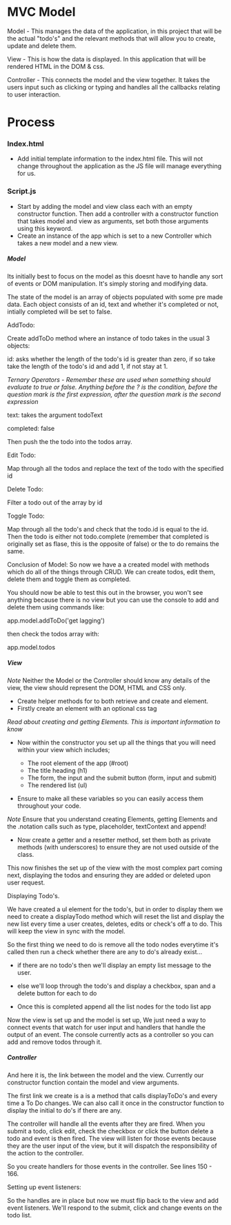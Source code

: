 <h1 align="centre">MVC Model</h1>

Model - This manages the data of the application, in this project that will be the actual "todo's" and the relevant methods that will allow you to create, update and delete them.

View - This is how the data is displayed. In this application that will be rendered HTML in the DOM & css.

Controller - This connects the model and the view together. It takes the users input such as clicking or typing and handles all the callbacks relating to user interaction.

<h1 align="centre">Process</h1>

<h3 align="centre">Index.html</h3>

- Add initial template information to the index.html file. This will not change throughout the application as the JS file will manage everything for us.

<h3 align="centre">Script.js</h3>

- Start by adding the model and view class each with an empty constructor function. Then add a controller with a constructor function that takes model and view as arguments, set both those arguments using this keyword.
- Create an instance of the app which is set to a new Controller which takes a new model and a new view.

<h5 align="centre">Model</h5>

Its initially best to focus on the model as this doesnt have to handle any sort of events or DOM manipulation. It's simply storing and modifying data.

The state of the model is an array of objects populated with some pre made data. Each object consists of an id, text and whether it's completed or not, intially completed will be set to false.

AddTodo:

Create addToDo method where an instance of todo takes in the usual 3 objects:

id: asks whether the length of the todo's id is greater than zero, if so take take the length of the todo's id and add 1, if not stay at 1.

_Ternary Operators - Remember these are used when something should evaluate to true or false. Anything before the ? is the condition, before the question mark is the first expression, after the question mark is the second expression_

text: takes the argument todoText

completed: false

Then push the the todo into the todos array.

Edit Todo:

Map through all the todos and replace the text of the todo with the specified id

Delete Todo:

Filter a todo out of the array by id

Toggle Todo:

Map through all the todo's and check that the todo.id is equal to the id. Then the todo is either not todo.complete (remember that completed is originally set as flase, this is the opposite of false) or the to do remains the same.

Conclusion of Model: So now we have a a created model with methods which do all of the things through CRUD. We can create todos, edit them, delete them and toggle them as completed.

You should now be able to test this out in the browser, you won't see anything because there is no view but you can use the console to add and delete them using commands like:

app.model.addToDo('get lagging')

then check the todos array with:

app.model.todos

<h5 align="centre">View</h5>

_Note_ Neither the Model or the Controller should know any details of the view, the view should represent the DOM, HTML and CSS only.

- Create helper methods for to both retrieve and create and element.
- Firstly create an element with an optional css tag

_Read about creating and getting Elements. This is important information to know_

- Now within the constructor you set up all the things that you will need within your view which includes;

  - The root element of the app (#root)
  - The title heading (h1)
  - The form, the input and the submit button (form, input and submit)
  - The rendered list (ul)

- Ensure to make all these variables so you can easily access them throughout your code.

_Note_ Ensure that you understand creating Elements, getting Elements and the .notation calls such as type, placeholder, textContext and append!

- Now create a getter and a resetter method, set them both as private methods (with underscores) to ensure they are not used outside of the class.

This now finishes the set up of the view with the most complex part coming next, displaying the todos and ensuring they are added or deleted upon user request.

Displaying Todo's.

We have created a ul element for the todo's, but in order to display them we need to create a displayTodo method which will reset the list and display the new list every time a user creates, deletes, edits or check's off a to do. This will keep the view in sync with the model.

So the first thing we need to do is remove all the todo nodes everytime it's called then run a check whether there are any to do's already exist...

- if there are no todo's then we'll display an empty list message to the user.
- else we'll loop through the todo's and display a checkbox, span and a delete button for each to do

- Once this is completed append all the list nodes for the todo list app

Now the view is set up and the model is set up, We just need a way to connect events that watch for user input and handlers that handle the output of an event. The console currently acts as a controller so you can add and remove todos through it.

<h5 align="centre">Controller</h5>

And here it is, the link between the model and the view. Currently our constructor function contain the model and view arguments.

The first link we create is a is a method that calls displayToDo's and every time a To Do changes. We can also call it once in the constructor function to display the initial to do's if there are any.

The controller will handle all the events after they are fired. When you submit a todo, click edit, check the checkbox or click the button delete a todo and event is then fired. The view will listen for those events because they are the user input of the view, but it will dispatch the responsibility of the action to the controller.

So you create handlers for those events in the controller. See lines 150 - 166.

Setting up event listeners:

So the handles are in place but now we must flip back to the view and add event listeners. We'll respond to the submit, click and change events on the todo list.
